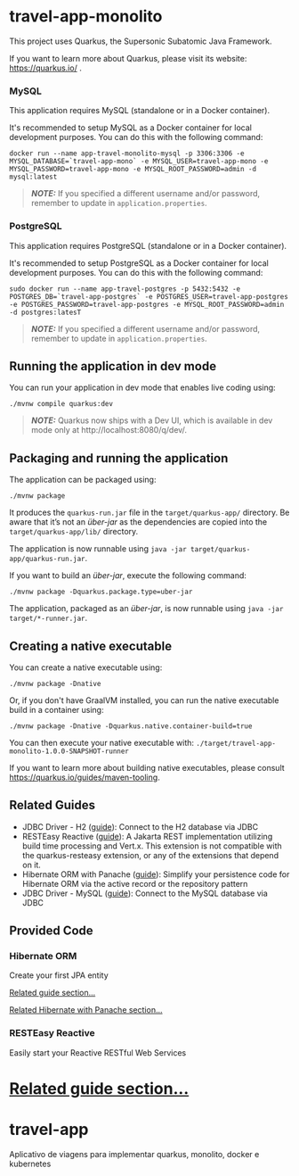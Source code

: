 # travel-app-monolito

This project uses Quarkus, the Supersonic Subatomic Java Framework.

If you want to learn more about Quarkus, please visit its website: https://quarkus.io/ .

### MySQL

This application requires MySQL (standalone or in a Docker container).

It's recommended to setup MySQL as a Docker container for local development purposes. You can do this with the following command:

```
docker run --name app-travel-monolito-mysql -p 3306:3306 -e MYSQL_DATABASE=`travel-app-mono` -e MYSQL_USER=travel-app-mono -e MYSQL_PASSWORD=travel-app-mono -e MYSQL_ROOT_PASSWORD=admin -d mysql:latest
```
> **_NOTE:_** If you specified a different username and/or password, remember to update in ```application.properties```.

### PostgreSQL
This application requires PostgreSQL (standalone or in a Docker container).

It's recommended to setup PostgreSQL as a Docker container for local development purposes. You can do this with the following command:

```
sudo docker run --name app-travel-postgres -p 5432:5432 -e POSTGRES_DB=`travel-app-postgres` -e POSTGRES_USER=travel-app-postgres -e POSTGRES_PASSWORD=travel-app-postgres -e MYSQL_ROOT_PASSWORD=admin -d postgres:latesT
```
> **_NOTE:_** If you specified a different username and/or password, remember to update in ```application.properties```.


## Running the application in dev mode

You can run your application in dev mode that enables live coding using:
```shell script
./mvnw compile quarkus:dev
```

> **_NOTE:_**  Quarkus now ships with a Dev UI, which is available in dev mode only at http://localhost:8080/q/dev/.

## Packaging and running the application

The application can be packaged using:
```shell script
./mvnw package
```
It produces the `quarkus-run.jar` file in the `target/quarkus-app/` directory.
Be aware that it’s not an _über-jar_ as the dependencies are copied into the `target/quarkus-app/lib/` directory.

The application is now runnable using `java -jar target/quarkus-app/quarkus-run.jar`.

If you want to build an _über-jar_, execute the following command:
```shell script
./mvnw package -Dquarkus.package.type=uber-jar
```

The application, packaged as an _über-jar_, is now runnable using `java -jar target/*-runner.jar`.

## Creating a native executable

You can create a native executable using: 
```shell script
./mvnw package -Dnative
```

Or, if you don't have GraalVM installed, you can run the native executable build in a container using: 
```shell script
./mvnw package -Dnative -Dquarkus.native.container-build=true
```

You can then execute your native executable with: `./target/travel-app-monolito-1.0.0-SNAPSHOT-runner`

If you want to learn more about building native executables, please consult https://quarkus.io/guides/maven-tooling.

## Related Guides

- JDBC Driver - H2 ([guide](https://quarkus.io/guides/datasource)): Connect to the H2 database via JDBC
- RESTEasy Reactive ([guide](https://quarkus.io/guides/resteasy-reactive)): A Jakarta REST implementation utilizing build time processing and Vert.x. This extension is not compatible with the quarkus-resteasy extension, or any of the extensions that depend on it.
- Hibernate ORM with Panache ([guide](https://quarkus.io/guides/hibernate-orm-panache)): Simplify your persistence code for Hibernate ORM via the active record or the repository pattern
- JDBC Driver - MySQL ([guide](https://quarkus.io/guides/datasource)): Connect to the MySQL database via JDBC

## Provided Code

### Hibernate ORM

Create your first JPA entity

[Related guide section...](https://quarkus.io/guides/hibernate-orm)

[Related Hibernate with Panache section...](https://quarkus.io/guides/hibernate-orm-panache)


### RESTEasy Reactive

Easily start your Reactive RESTful Web Services

[Related guide section...](https://quarkus.io/guides/getting-started-reactive#reactive-jax-rs-resources)
=======
# travel-app
Aplicativo de viagens para implementar quarkus, monolito, docker e kubernetes

